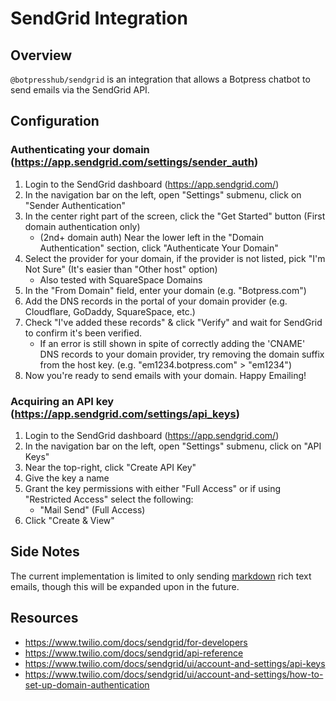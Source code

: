 # SendGrid Integration

## Overview

`@botpresshub/sendgrid` is an integration that allows a Botpress chatbot to send emails via the SendGrid API.

## Configuration

### Authenticating your domain (https://app.sendgrid.com/settings/sender_auth)

1. Login to the SendGrid dashboard (https://app.sendgrid.com/)
2. In the navigation bar on the left, open "Settings" submenu, click on "Sender Authentication"
3. In the center right part of the screen, click the "Get Started" button (First domain authentication only)
   - (2nd+ domain auth) Near the lower left in the "Domain Authentication" section, click "Authenticate Your Domain"
4. Select the provider for your domain, if the provider is not listed, pick "I'm Not Sure" (It's easier than "Other host" option)
   - Also tested with SquareSpace Domains
5. In the "From Domain" field, enter your domain (e.g. "Botpress.com")
6. Add the DNS records in the portal of your domain provider (e.g. Cloudflare, GoDaddy, SquareSpace, etc.)
7. Check "I've added these records" & click "Verify" and wait for SendGrid to confirm it's been verified.
   - If an error is still shown in spite of correctly adding the 'CNAME' DNS records to your domain provider, try removing the domain suffix from the host key. (e.g. "em1234.botpress.com" > "em1234")
8. Now you're ready to send emails with your domain. Happy Emailing!

### Acquiring an API key (https://app.sendgrid.com/settings/api_keys)

1. Login to the SendGrid dashboard (https://app.sendgrid.com/)
2. In the navigation bar on the left, open "Settings" submenu, click on "API Keys"
3. Near the top-right, click "Create API Key"
4. Give the key a name
5. Grant the key permissions with either "Full Access" or if using "Restricted Access" select the following:
   - "Mail Send" (Full Access)
6. Click "Create & View"

## Side Notes

The current implementation is limited to only sending [markdown](https://spec.commonmark.org/0.31.2/) rich text emails, though this will be expanded upon in the future.

## Resources

- https://www.twilio.com/docs/sendgrid/for-developers
- https://www.twilio.com/docs/sendgrid/api-reference
- https://www.twilio.com/docs/sendgrid/ui/account-and-settings/api-keys
- https://www.twilio.com/docs/sendgrid/ui/account-and-settings/how-to-set-up-domain-authentication
